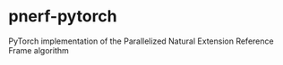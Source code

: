 # pnerf-pytorch
PyTorch implementation of the Parallelized Natural Extension Reference Frame algorithm 
